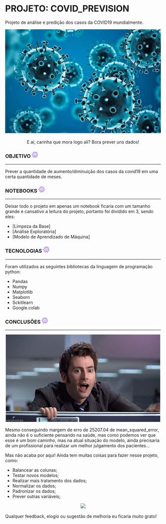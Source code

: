 # PROJETO: COVID_PREVISION
Projeto de análise e predição dos casos da COVID19 mundialmente.

<p align= "center">
<img src="https://github.com/m4ximino/COVID_PREVISION/blob/main/img/coronavirus.webp" min-width="300px" max-width="200px" width="750px" ><br>
 <br>E aí, carinha que mora logo ali? Bora prever uns dados!  
</p>

### **OBJETIVO** <img width="20px" src="https://github.com/m4ximino/COVID_PREVISION/blob/main/img/coronavirus.png" /> 
***
Prever a quantidade de aumento/diminuição dos casos da covid19 em uma certa quantidade de meses.

### **NOTEBOOKS** <img width="20px" src="https://github.com/m4ximino/COVID_PREVISION/blob/main/img/coronavirus.png" /> 
***
Deixar todo o projeto em apenas um notebook ficaria com um tamanho grande e cansativo a leitura do projeto, portanto foi dividido em 3, sendo eles:

* [Limpeza da Base]
* [Análise Exploratória]
* [Modelo de Aprendizado de Máquina]

### **TECNOLOGIAS** <img width="20px" src="https://github.com/m4ximino/COVID_PREVISION/blob/main/img/coronavirus.png" /> 
***
<div align = "left"> 
 Foram utilizados as seguintes bibliotecas da linguagem de programação python:
 
 
   * Pandas
   * Numpy
   * Matplotlib
   * Seaborn
   * Sckitlearn
   * Google.colab
</div>


### **CONCLUSÕES** <img width="20px" src="https://github.com/m4ximino/COVID_PREVISION/blob/main/img/coronavirus.png" /> 
***

 <p align= "center">
<img src="https://github.com/m4ximino/COVID_PREVISION/blob/main/img/giphy3.gif" min-width="300px" max-width="200px" width="500px" >
</p>


Mesmo conseguindo margem de erro de 25207.04 de mean_squared_error, ainda não é o suficiente pensando na saúde, mas como podemos ver que esse é um bom caminho, mas na atual situação do modelo, ainda precisaria de um profissional para realizar um melhor julgamento dos pacientes...

Mas não acaba por aqui! Ainda tem muitas coisas para fazer nesse projeto, como:

* Balancear as colunas;
* Testar novos modelos;
* Realizar mais tratamento dos dados;
* Normalizar os dados;
* Padronizar os dados;
* Prever outras variáveis;

<p align= "center">
<img src="https://media4.giphy.com/media/8aoHWnOXnCJd3Yrr55/giphy.gif?cid=ecf05e47ojh5x4jomonpipzdfuqmur0yyl53rzgxc21h3h05&rid=giphy.gif&ct=s" min-width="300px" max-width="200px" width="200px" >
</p>

<p align= "left">
Qualquer feedback, elogio ou sugestão de melhoria eu ficaria muito grato!
</p>
